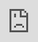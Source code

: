 ```yaml
---
title: L'outil Diag360
hide:
  - toc
  - navigation
---
```


<div>
    <iframe style=" position: fixed; top: 0px; bottom: 0px; right: 0px; width: 100%; border: none; margin: 0; padding: 0; overflow: hidden; height: 100%; " src="https://konsilion.runmercury.com/app/diag360_v3"></iframe>
</div>



<style>
    h1 {display: none}
    	
    .md-tabs {
        display: none
    }
</style>
